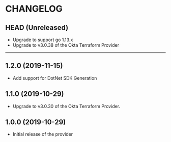 CHANGELOG
=========

## HEAD (Unreleased)
* Upgrade to support go 1.13.x
* Upgrade to v3.0.38 of the Okta Terraform Provider

---

## 1.2.0 (2019-11-15)
* Add support for DotNet SDK Generation

## 1.1.0 (2019-10-29)
* Upgrade to v3.0.30 of the Okta Terraform Provider.

## 1.0.0 (2019-10-29)
* Initial release of the provider
